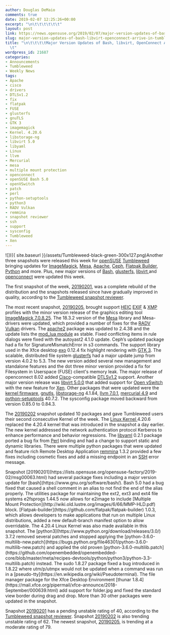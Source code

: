 ```yaml
---
author: Douglas DeMaio
comments: true
date: 2019-02-07 12:25:26+00:00
excerpt: "\n\t\t\t\t\t\t"
layout: post
link: https://news.opensuse.org/2019/02/07/major-version-updates-of-bash-libvirt-openconnect-arrive-in-tumbleweed/
slug: major-version-updates-of-bash-libvirt-openconnect-arrive-in-tumbleweed
title: "\n\t\t\t\tMajor Version Updates of Bash, libvirt, OpenConnect Arrive in Tumbleweed\t\
  \t"
wordpress_id: 21687
categories:
- Announcements
- Tumbleweed
- Weekly News
tags:
- Apache
- cisco
- drivers
- DTLSv1.2
- fix
- flatpak
- FUSE
- glusterfs
- gnuTLS
- GTK 3
- imagemagick
- Kernel. 4.20.6
- libstorage-ng
- libvirt 5.0
- libyaml
- Linux
- llvm
- Mercurial
- mesa
- multiple mount protection
- openconnect
- openSUSE Bash 5.0
- openVSwitch
- patch
- perl
- python-setuptools
- python3
- RADV Vulkan
- remmina
- snapshot reviewer
- ssh
- support
- sysconfig
- Tumbleweed
- Xen
---
```

![]({{ site.baseurl }}/assets/Tumbleweed-black-green-300x127.png)Another three snapshots were released this week for [openSUSE](https://www.opensuse.org/) [Tumbleweed](https://en.opensuse.org/Portal:Tumbleweed) bringing updates for [ImageMagick](https://www.imagemagick.org/), [Mesa](https://www.mesa3d.org/), [Apache](https://www.apache.org/), [Ceph](https://ceph.com/), [Flatpak Builder](http://docs.flatpak.org/en/latest/flatpak-builder.html), [Python](https://www.python.org/) and more. Plus, new major versions of [Bash](https://www.gnu.org/software/bash/), [glusterfs](http://docs.gluster.org/), [libvirt ](https://libvirt.org/)and [openconnect](http://www.infradead.org/openconnect/) were updated this week.

The first snapshot of the week, [20190201](https://lists.opensuse.org/opensuse-factory/2019-02/msg00063.html), was a complete rebuild of the distribution and the snapshots released since have gradually improved in quality, according to the [Tumbleweed snapshot reviewer](http://review.tumbleweed.boombatower.com/).

The most recent snapshot, [20190205](https://lists.opensuse.org/opensuse-factory/2019-02/msg00178.html), brought support [HEIC](https://heictojpg.com/) [EXIF](https://en.wikipedia.org/wiki/Exif) & [XMP](https://www.intel.com/content/www/us/en/gaming/extreme-memory-profile-xmp.html) profiles with the minor version release of the graphics editing tool [ImageMagick 7.0.8.25](http://www.imagemagick.org/script/changelog.php). The 18.3.2 version of the [Mesa](https://www.mesa3d.org/) library and Mesa-drivers were updated, which provided a number of fixes for the [RADV Vulkan](https://www.phoronix.com/scan.php?page=news_item&px=RADV-Lands-VK_EXT_memory_budget) drivers. The [apache2](https://httpd.apache.org/) package was updated to 2.4.38 and the update lists the [mod_lua module](https://httpd.apache.org/docs/trunk/mod/mod_lua.html) as stable. Fixed conflicting items in rule dialogs were fixed with the autoyast2 4.1.0 update. Ceph’s updated package had a fix for SignatureMismatchError in s3 commands. The support library used in the Xfce desktop [exo](http://www.linuxfromscratch.org/blfs/view/cvs/xfce/exo.html) 0.12.4 fix highlight rendering with [GTK 3](https://www.gtk.org/). The scalable, distributed file system [glusterfs](http://docs.gluster.org/) had a major update jump from version 4.0.2 to 5.3. The new version added several new management and standalone features and the dot three minor version provided a fix for Filesystem in Userspace (FUSE) client's memory leak. The major release of openconnect 8.02 added [Cisco](https://www.cisco.com/)-compatible [DTLSv1.2](https://en.wikipedia.org/wiki/Datagram_Transport_Layer_Security) support. Another major version release was [libvirt 5.0.0](https://libvirt.org/news.html) that added support for [Open vSwitch](https://www.openvswitch.org/) with the new feature for [Xen](https://www.xenproject.org/). Other packages that were updated were the [kernel firmware](https://git.kernel.org/cgit/linux/kernel/git/firmware/linux-firmware.git/), [gnutls](https://www.gnutls.org/), [libstorage-ng](https://github.com/openSUSE/libstorage-ng) 4.1.84, [llvm 7.0.1](http://releases.llvm.org/7.0.1/docs/GettingStarted.html), [mercurial 4.9](https://www.mercurial-scm.org/wiki/Download) and [python-setuptools](https://pypi.org/project/setuptools/) 40.7.2. The sysconfig package moved backward from version 0.85.0 to 0.84.3.

The [20190202](https://lists.opensuse.org/opensuse-factory/2019-02/msg00120.html) snapshot updated 10 packages and gave Tumbleweed users their second consecutive Kernel of the week. The [Linux Kernel ](https://www.kernel.org/)4.20.6 replaced the 4.20.4 kernel that was introduced in the snapshot a day earlier. The new kernel addressed the network authentication protocol Kerberos to enhance performance and behavior regressions. The [libyaml](https://github.com/yaml/libyaml) 0.2.1 package ported a bug fix from [Perl](https://www.perl.org/) binding and had a change to support static and dynamic libraries. There were multiple python packages that were updated and feature rich Remote Desktop Application [remmina](https://remmina.org/) 1.3.2 provided a few fixes including cosmetic fixes and add a missing endpoint in an [SSH](https://en.wikipedia.org/wiki/Secure_Shell) error message.

<!-- more -->Snapshot [20190201](https://lists.opensuse.org/opensuse-factory/2019-02/msg00063.html) had several package fixes including a major version update for [bash](https://www.gnu.org/software/bash/). Bash 5.0 had a bug fixed that caused a shell comment in an alias to not find the end of the alias properly. The utilities package for maintaining the ext2, ext3 and ext4 file systems e2fsprogs 1.44.5 now allows for e2image to include [Multiple Mount Protection](http://wiki.old.lustre.org/images/6/66/MMP-HLD.pdf) block. [Flatpak-builder](https://github.com/flatpak/flatpak-builder) 1.0.3, which allows developers to make applications that run on multiple Linux distributions, added a new default-branch manifest option to allow overridable. The 4.20.4 Linux Kernel was also made available in this snapshot. The [python3](https://www.python.org/download/releases/3.0/) 3.7.2 removed several patches and stopped applying the [python-3.6.0-multilib-new.patch](https://bugs.python.org/file46301/python-3.6.0-multilib-new.patch) and applied the old proven [python-3.6.0-multilib.patch](https://github.com/openembedded/openembedded-core/blob/master/meta/recipes-devtools/python/python3/python-3.3-multilib.patch) instead. The sudo 1.8.27 package fixed a bug introduced in 1.8.22 where utm/p/utmpx would not be updated when a command was run in a [pseudo-tty](https://en.wikipedia.org/wiki/Pseudoterminal). The file manager package for the Xfce Desktop Environment [thunar 1.8.4](https://mail.xfce.org/pipermail/xfce-announce/2018-September/000639.html) add support for folder.jpg and fixed the standard view border during drag and drop. More than 30 other packages were updated in the snapshot.

Snapshot [20190201](https://lists.opensuse.org/opensuse-factory/2019-02/msg00063.html) has a pending unstable rating of 40, according to the [Tumbleweed snapshot reviewer](http://review.tumbleweed.boombatower.com/). Snapshot [20190202](https://lists.opensuse.org/opensuse-factory/2019-02/msg00120.html) is also trending unstable rating of 62. The newest snapshot, [20190205](https://lists.opensuse.org/opensuse-factory/2019-02/msg00178.html), is trending at a moderate rating of 79.		
